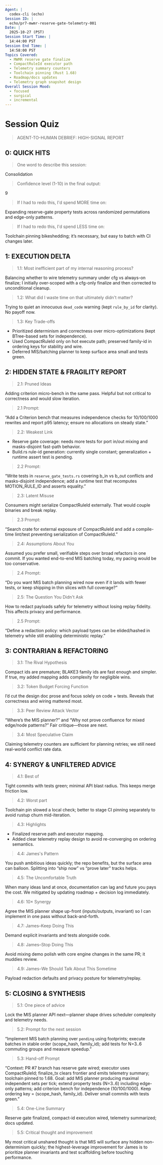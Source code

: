 ```yaml
---
Agent: |
  codex-cli (echo)
Session ID: |
  echo/pr7-mwmr-reserve-gate-telemetry-001
Date: |
  2025-10-27 (PST)
Session Start Time: |
  14:44:00 PST
Session End Time: |
  14:58:00 PST
Topics Covered:
  - MWMR reserve gate finalize
  - CompactRuleId executor path
  - Telemetry summary counters
  - Toolchain pinning (Rust 1.68)
  - Roadmap/docs updates
  - Telemetry graph snapshot design
Overall Session Mood:
  - focused
  - surgical
  - incremental
---
```


# Session Quiz

> AGENT-TO-HUMAN DEBRIEF: HIGH-SIGNAL REPORT

## 0: QUICK HITS

> One word to describe this session:

Consolidation

> Confidence level (1-10) in the final output:

9

> If I had to redo this, I'd spend MORE time on:

Expanding reserve-gate property tests across randomized permutations and edge-only patterns.

> If I had to redo this, I'd spend LESS time on:

Toolchain pinning bikeshedding; it’s necessary, but easy to batch with CI changes later.

## 1: EXECUTION DELTA

> 1.1: Most inefficient part of my internal reasoning process?

Balancing whether to wire telemetry summary under cfg vs always-on finalize; I initially over-scoped with a cfg-only finalize and then corrected to unconditional cleanup.

> 1.2: What did I waste time on that ultimately didn't matter?

Trying to quiet an innocuous `dead_code` warning (kept `rule_by_id` for clarity). No payoff now.

> 1.3: Key Trade-offs

- Prioritized determinism and correctness over micro-optimizations (kept BTree-based sets for independence).
- Used CompactRuleId only on hot execute path; preserved family-id in ordering keys for stability and wire.
- Deferred MIS/batching planner to keep surface area small and tests green.

## 2: HIDDEN STATE & FRAGILITY REPORT

> 2.1: Pruned Ideas

Adding criterion micro-bench in the same pass. Helpful but not critical to correctness and would slow iteration.

> 2.1 Prompt:

“Add a Criterion bench that measures independence checks for 10/100/1000 rewrites and report p95 latency; ensure no allocations on steady state.”

> 2.2: Weakest Link

- Reserve gate coverage: needs more tests for port in/out mixing and masks-disjoint fast-path behavior.
- Build.rs rule-id generation: currently single constant; generalization + runtime assert test is pending.

> 2.2 Prompt:

“Write tests in `reserve_gate_tests.rs` covering b_in vs b_out conflicts and masks-disjoint independence; add a runtime test that recomputes MOTION_RULE_ID and asserts equality.”

> 2.3: Latent Misuse

Consumers might serialize CompactRuleId externally. That would couple binaries and break replay.

> 2.3 Prompt:

“Search crate for external exposure of CompactRuleId and add a compile-time lint/test preventing serialization of CompactRuleId.”

> 2.4: Assumptions About You

Assumed you prefer small, verifiable steps over broad refactors in one commit. If you wanted end-to-end MIS batching today, my pacing would be too conservative.

> 2.4 Prompt:

“Do you want MIS batch planning wired now even if it lands with fewer tests, or keep shipping in thin slices with full coverage?”

> 2.5: The Question You Didn't Ask

How to redact payloads safely for telemetry without losing replay fidelity. This affects privacy and performance.

> 2.5 Prompt:

“Define a redaction policy: which payload types can be elided/hashed in telemetry while still enabling deterministic replay.”

## 3: CONTRARIAN & REFACTORING

> 3.1: The Rival Hypothesis

Compact ids are premature; BLAKE3 family ids are fast enough and simpler. If true, my added mapping adds complexity for negligible wins.

> 3.2: Token Budget Forcing Function

I’d cut the design doc prose and focus solely on code + tests. Reveals that correctness and wiring mattered most.

> 3.3: Peer Review Attack Vector

“Where’s the MIS planner?” and “Why not prove confluence for mixed edge/node patterns?” Fair critique—those are next.

> 3.4: Most Speculative Claim

Claiming telemetry counters are sufficient for planning retries; we still need real-world conflict rate data.

## 4: SYNERGY & UNFILTERED ADVICE

> 4.1: Best of

Tight commits with tests green; minimal API blast radius. This keeps merge friction low.

> 4.2: Worst part

Toolchain pin slowed a local check; better to stage CI pinning separately to avoid rustup churn mid-iteration.

> 4.3: Highlights

- Finalized reserve path and executor mapping.
- Added clear telemetry replay design to avoid re-converging on ordering semantics.

> 4.4: James's Pattern

You push ambitious ideas quickly; the repo benefits, but the surface area can balloon. Splitting into “ship now” vs “prove later” tracks helps.

> 4.5: The Uncomfortable Truth

When many ideas land at once, documentation can lag and future you pays the cost. We mitigated by updating roadmap + decision log immediately.

> 4.6: 10× Synergy

Agree the MIS planner shape up-front (inputs/outputs, invariant) so I can implement in one pass without back-and-forth.

> 4.7: James–Keep Doing This

Demand explicit invariants and tests alongside code.

> 4.8: James–Stop Doing This

Avoid mixing demo polish with core engine changes in the same PR; it muddies review.

> 4.9: James–We Should Talk About This Sometime

Payload redaction defaults and privacy posture for telemetry/replay.

## 5: CLOSING & SYNTHESIS

> 5.1: One piece of advice

Lock the MIS planner API next—planner shape drives scheduler complexity and telemetry needs.

> 5.2: Prompt for the next session

“Implement MIS batch planning over `pending` using footprints; execute batches in stable order (scope_hash, family_id); add tests for N=3..6 commuting groups and measure speedup.”

> 5.3: Hand-off Prompt

“Context: PR #7 branch has reserve gate wired; executor uses CompactRuleId; finalize_tx clears frontier and emits telemetry summary; toolchain pinned to 1.68. Goal: add MIS planner producing maximal independent sets per tick; extend property tests (N=3..6) including edge-only patterns; add criterion bench for independence (10/100/1000). Keep ordering key = (scope_hash, family_id). Deliver small commits with tests green.”

> 5.4: One-Line Summary

Reserve gate finalized, compact-id execution wired, telemetry summarized; docs updated.

> 5.5: Critical thought and improvement

My most critical unshared thought is that MIS will surface any hidden non-determinism quickly; the highest-leverage improvement for James is to prioritize planner invariants and test scaffolding before touching performance.


